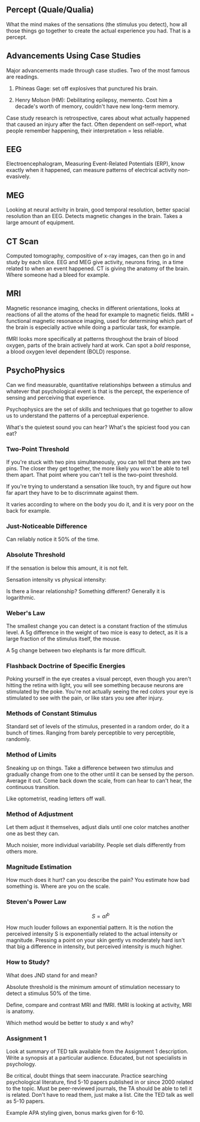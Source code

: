 ## Percept (Quale/Qualia)

What the mind makes of the sensations (the stimulus you detect), how all those things go together to create the actual experience you had. That is a percept.

## Advancements Using Case Studies

Major advancements made through case studies. Two of the most famous are readings.

1. Phineas Gage: set off explosives that punctured his brain.

2. Henry Molson (HM): Debilitating epilepsy, memento. Cost him a decade's worth of memory, couldn't have new long-term memory.

Case study research is retrospective, cares about what actually happened that caused an injury after the fact. Often dependent on self-report, what people remember happening, their interpretation = less reliable.

## EEG

Electroencephalogram, Measuring Event-Related Potentials (ERP), know exactly when it happened, can measure patterns of electrical activity non-evasively.

## MEG

Looking at neural activity in brain, good temporal resolution, better spacial resolution than an EEG. Detects magnetic changes in the brain. Takes a large amount of equipment.

## CT Scan

Computed tomography, compositive of x-ray images, can then go in and study by each slice. EEG and MEG give activity, neurons firing, in a time related to when an event happened. CT is giving the anatomy of the brain. Where someone had a bleed for example.

## MRI

Magnetic resonance imaging, checks in different orientations, looks at reactions of all the atoms of the head for example to magnetic fields.
fMRI = functional magnetic resonance imaging, used for determining which part of the brain is especially active
while doing a particular task, for example.

fMRI looks more specifically at patterns throughout the brain of blood oxygen, parts of the brain actively hard at work. Can spot a *bold* response,
a blood oxygen level dependent (BOLD) response.

## PsychoPhysics

Can we find measurable, quantitative relationships between a stimulus and whatever that psychological event is that is the percept, the experience
of sensing and perceiving that experience.

Psychophysics are the set of skills and techniques that go together to allow us to understand the patterns of a perceptual experience.

What's the quietest sound you can hear? What's the spiciest food you can eat?

### Two-Point Threshold

If you're stuck with two pins simultaneously, you can tell that there are two pins. The closer they get together,
the more likely you won't be able to tell them apart. That point where you can't tell is the two-point threshold.

If you're trying to understand a sensation like touch, try and figure out how far apart they have to be to discrimnate against them.

It varies according to where on the body you do it, and it is very poor on the back for example.

### Just-Noticeable Difference

Can reliably notice it 50% of the time.

### Absolute Threshold

If the sensation is below this amount, it is not felt.

Sensation intensity vs physical intensity:

Is there a linear relationship? Something different? Generally it is logarithmic.

### Weber's Law

The smallest change you can detect is a constant fraction of the stimulus level. A 5g difference in the weight of two mice is easy to detect, as it
is a large fraction of the stimulus itself, the mouse.

A 5g change between two elephants is far more difficult.

### Flashback Doctrine of Specific Energies

Poking yourself in the eye creates a visual percept, even though you aren't hitting the retina with light, you will see something because
neurons are stimulated by the poke. You're not actually seeing the red colors your eye is stimulated to see with the pain, or like stars you see after injury.

### Methods of Constant Stimulus

Standard set of levels of the stimulus, presented in a random order, do it a bunch of times.
Ranging from barely perceptible to very perceptible, randomly.

### Method of Limits

Sneaking up on things. Take a difference between two stimulus and gradually change from one to the other until it can be sensed by the person. Average it out.
Come back down the scale, from can hear to can't hear, the continuous transition.

Like optometrist, reading letters off wall.

### Method of Adjustment

Let them adjust it themselves, adjust dials until one color matches another one as best they can.

Much noisier, more individual variability. People set dials differently from others more.

### Magnitude Estimation

How much does it hurt? can you describe the pain? You estimate how bad something is. Where are you on the scale.

### Steven's Power Law

$$
S = aI^{b}
$$

How much louder follows an exponential pattern. It is the notion the perceived intensity S is exponentially related to the actual intensity or magnitude. Pressing a point on your skin gently vs moderately hard isn't that big a difference in intensity, but perceived intensity is much higher.

### How to Study?

What does JND stand for and mean?

Absolute threshold is the minimum amount of stimulation necessary to detect a stimulus 50% of the time.

Define, compare and contrast MRI and fMRI. fMRI is looking at activity, MRI is anatomy.

Which method would be better to study x and why?

### Assignment 1

Look at summary of TED talk available from the Assignment 1 description. Write a synopsis at a particular audience. Educated, but not specialists in psychology.

Be critical, doubt things that seem inaccurate. Practice searching psychological literature, find 5-10 papers published in or since 2000 related to the topic. Must be peer-reviewed journals, the TA should be able to tell it is related. Don't have to read them, just make a list. Cite the TED talk as well as 5-10 papers.

Example APA styling given, bonus marks given for 6-10.
